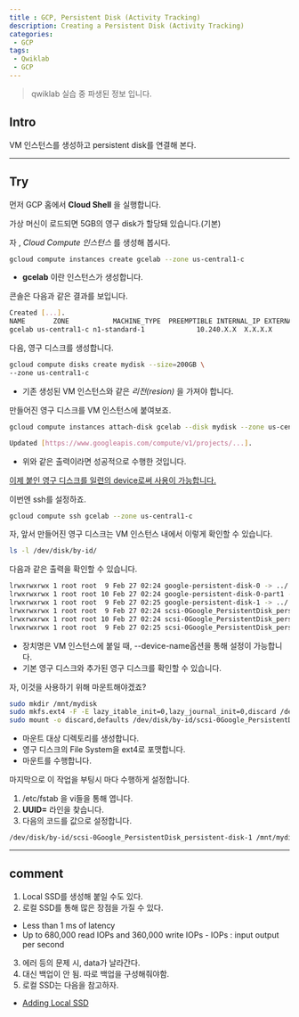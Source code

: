 ```yaml
---
title : GCP, Persistent Disk (Activity Tracking)
description: Creating a Persistent Disk (Activity Tracking)
categories:
 - GCP
tags:
 - Qwiklab
 - GCP
---
```

>qwiklab 실습 중 파생된 정보 입니다.

## Intro
VM 인스턴스를 생성하고 persistent disk를 연결해 본다.

---
## Try
먼저 GCP 홈에서 **Cloud Shell** 을 실행합니다.
![]()

가상 머신이 로드되면 5GB의 영구 disk가 할당돼 있습니다.(기본)

자 , *Cloud Compute 인스턴스* 를 생성해 봅시다.
```sh
gcloud compute instances create gcelab --zone us-central1-c
```
- **gcelab** 이란 인스턴스가 생성합니다.

콘솔은 다음과 같은 결과를 보입니다.
```sh
Created [...].
NAME       ZONE           MACHINE_TYPE  PREEMPTIBLE INTERNAL_IP EXTERNAL_IP    STATUS
gcelab us-central1-c n1-standard-1             10.240.X.X  X.X.X.X        RUNNING
```

다음, 영구 디스크를 생성합니다.
```sh
gcloud compute disks create mydisk --size=200GB \
--zone us-central1-c
```
- 기존 생성된 VM 인스턴스와 같은 *리전(resion)* 을 가져야 합니다.

만들어진 영구 디스크를 VM 인스턴스에 붙여보죠.
```sh
gcloud compute instances attach-disk gcelab --disk mydisk --zone us-central1-c
```

```sh
Updated [https://www.googleapis.com/compute/v1/projects/...].
```
- 위와 같은 출력이라면 성공적으로 수행한 것입니다.

<u>이제 붙인 영구 디스크를 일련의 device로써 사용이 가능합니다.</u>

이번엔 ssh를 설정하죠.
```sh
gcloud compute ssh gcelab --zone us-central1-c
```

자, 앞서 만들어진 영구 디스크는 VM 인스턴스 내에서 이렇게 확인할 수 있습니다.
```sh
ls -l /dev/disk/by-id/
```

다음과 같은 출력을 확인할 수 있습니다.
```sh
lrwxrwxrwx 1 root root  9 Feb 27 02:24 google-persistent-disk-0 -> ../../sda
lrwxrwxrwx 1 root root 10 Feb 27 02:24 google-persistent-disk-0-part1 -> ../../sda1
lrwxrwxrwx 1 root root  9 Feb 27 02:25 google-persistent-disk-1 -> ../../sdb
lrwxrwxrwx 1 root root  9 Feb 27 02:24 scsi-0Google_PersistentDisk_persistent-disk-0 -> ../../sda
lrwxrwxrwx 1 root root 10 Feb 27 02:24 scsi-0Google_PersistentDisk_persistent-disk-0-part1 -> ../../sda1
lrwxrwxrwx 1 root root  9 Feb 27 02:25 scsi-0Google_PersistentDisk_persistent-disk-1 -> ../../sdb
```
- 장치명은 VM 인스턴스에 붙일 때,  --device-name옵션을 통해 설정이 가능합니다.
- 기본 영구 디스크와 추가된 영구 디스크를 확인할 수 있습니다.

자, 이것을 사용하기 위해 마운트해야겠죠?
```sh
sudo mkdir /mnt/mydisk
sudo mkfs.ext4 -F -E lazy_itable_init=0,lazy_journal_init=0,discard /dev/disk/by-id/scsi-0Google_PersistentDisk_persistent-disk-1
sudo mount -o discard,defaults /dev/disk/by-id/scsi-0Google_PersistentDisk_persistent-disk-1 /mnt/mydisk
```
- 마운트 대상 디렉토리를 생성합니다.
- 영구 디스크의 File System을 ext4로 포맷합니다.
- 마운트를 수행합니다.

마지막으로 이 작업을 부팅시 마다 수행하게 설정합니다.
1. /etc/fstab 을 vi들을 통해 엽니다.
2. **UUID=** 라인을 찾습니다.
3. 다음의 코드를 값으로 설정합니다.
```sh
/dev/disk/by-id/scsi-0Google_PersistentDisk_persistent-disk-1 /mnt/mydisk ext4 defaults 1 1
```

---
## comment
1. Local SSD를 생성해 붙일 수도 있다.
2. 로컬 SSD를 통해 많은 장점을 가질 수 있다.
- Less than 1 ms of latency
- Up to 680,000 read IOPs and 360,000 write IOPs
      - IOPs : input output per second
3. 에러 등의 문제 시, data가 날라간다.
4. 대신 백업이 안 됨. 따로 백업을 구성해줘야함.
5. 로컬 SSD는 다음을 참고하자.
- [Adding Local SSD](https://cloud.google.com/compute/docs/disks/local-ssd#create_a_local_ssd)
